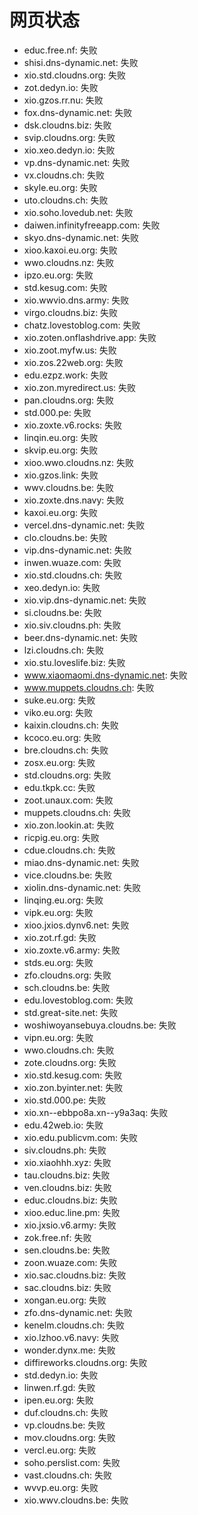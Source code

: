 # 网页状态
- educ.free.nf: 失败
- shisi.dns-dynamic.net: 失败
- xio.std.cloudns.org: 失败
- zot.dedyn.io: 失败
- xio.gzos.rr.nu: 失败
- fox.dns-dynamic.net: 失败
- dsk.cloudns.biz: 失败
- svip.cloudns.org: 失败
- xio.xeo.dedyn.io: 失败
- vp.dns-dynamic.net: 失败
- vx.cloudns.ch: 失败
- skyle.eu.org: 失败
- uto.cloudns.ch: 失败
- xio.soho.lovedub.net: 失败
- daiwen.infinityfreeapp.com: 失败
- skyo.dns-dynamic.net: 失败
- xioo.kaxoi.eu.org: 失败
- wwo.cloudns.nz: 失败
- ipzo.eu.org: 失败
- std.kesug.com: 失败
- xio.wwvio.dns.army: 失败
- virgo.cloudns.biz: 失败
- chatz.lovestoblog.com: 失败
- xio.zoten.onflashdrive.app: 失败
- xio.zoot.myfw.us: 失败
- xio.zos.22web.org: 失败
- edu.ezpz.work: 失败
- xio.zon.myredirect.us: 失败
- pan.cloudns.org: 失败
- std.000.pe: 失败
- xio.zoxte.v6.rocks: 失败
- linqin.eu.org: 失败
- skvip.eu.org: 失败
- xioo.wwo.cloudns.nz: 失败
- xio.gzos.link: 失败
- wwv.cloudns.be: 失败
- xio.zoxte.dns.navy: 失败
- kaxoi.eu.org: 失败
- vercel.dns-dynamic.net: 失败
- clo.cloudns.be: 失败
- vip.dns-dynamic.net: 失败
- inwen.wuaze.com: 失败
- xio.std.cloudns.ch: 失败
- xeo.dedyn.io: 失败
- xio.vip.dns-dynamic.net: 失败
- si.cloudns.be: 失败
- xio.siv.cloudns.ph: 失败
- beer.dns-dynamic.net: 失败
- lzi.cloudns.ch: 失败
- xio.stu.loveslife.biz: 失败
- www.xiaomaomi.dns-dynamic.net: 失败
- www.muppets.cloudns.ch: 失败
- suke.eu.org: 失败
- viko.eu.org: 失败
- kaixin.cloudns.ch: 失败
- kcoco.eu.org: 失败
- bre.cloudns.ch: 失败
- zosx.eu.org: 失败
- std.cloudns.org: 失败
- edu.tkpk.cc: 失败
- zoot.unaux.com: 失败
- muppets.cloudns.ch: 失败
- xio.zon.lookin.at: 失败
- ricpig.eu.org: 失败
- cdue.cloudns.ch: 失败
- miao.dns-dynamic.net: 失败
- vice.cloudns.be: 失败
- xiolin.dns-dynamic.net: 失败
- linqing.eu.org: 失败
- vipk.eu.org: 失败
- xioo.jxios.dynv6.net: 失败
- xio.zot.rf.gd: 失败
- xio.zoxte.v6.army: 失败
- stds.eu.org: 失败
- zfo.cloudns.org: 失败
- sch.cloudns.be: 失败
- edu.lovestoblog.com: 失败
- std.great-site.net: 失败
- woshiwoyansebuya.cloudns.be: 失败
- vipn.eu.org: 失败
- wwo.cloudns.ch: 失败
- zote.cloudns.org: 失败
- xio.std.kesug.com: 失败
- xio.zon.byinter.net: 失败
- xio.std.000.pe: 失败
- xio.xn--ebbpo8a.xn--y9a3aq: 失败
- edu.42web.io: 失败
- xio.edu.publicvm.com: 失败
- siv.cloudns.ph: 失败
- xio.xiaohhh.xyz: 失败
- tau.cloudns.biz: 失败
- ven.cloudns.biz: 失败
- educ.cloudns.biz: 失败
- xioo.educ.line.pm: 失败
- xio.jxsio.v6.army: 失败
- zok.free.nf: 失败
- sen.cloudns.be: 失败
- zoon.wuaze.com: 失败
- xio.sac.cloudns.biz: 失败
- sac.cloudns.biz: 失败
- xongan.eu.org: 失败
- zfo.dns-dynamic.net: 失败
- kenelm.cloudns.ch: 失败
- xio.lzhoo.v6.navy: 失败
- wonder.dynx.me: 失败
- diffireworks.cloudns.org: 失败
- std.dedyn.io: 失败
- linwen.rf.gd: 失败
- ipen.eu.org: 失败
- duf.cloudns.ch: 失败
- vp.cloudns.be: 失败
- mov.cloudns.org: 失败
- vercl.eu.org: 失败
- soho.perslist.com: 失败
- vast.cloudns.ch: 失败
- wvvp.eu.org: 失败
- xio.wwv.cloudns.be: 失败

